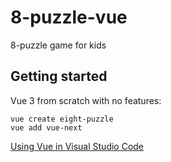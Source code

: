 # 8-puzzle-vue

8-puzzle game for kids

## Getting started

Vue 3 from scratch with no features:

```
vue create eight-puzzle
vue add vue-next
```

[Using Vue in Visual Studio Code](https://code.visualstudio.com/docs/nodejs/vuejs-tutorial)